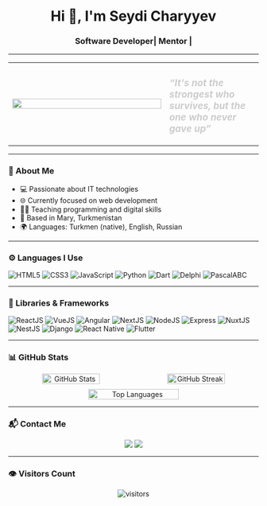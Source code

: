 <h1 align="center">Hi 👋, I'm Seydi Charyyev</h1>
<h3 align="center">Software Developer| Mentor |  </h3>

---

<table>
  <tr>
    <td width="300">
      <img src="https://media.giphy.com/media/qgQUggAC3Pfv687qPC/giphy.gif" width="100%" />
    </td>
    <td>
      <h3 style="color: #ccc"><em>“It's not the strongest who survives, but the one who never gave up”</em></h3>
    </td>
  </tr>
</table>

---

### 🧠 About Me

- 💻 Passionate about IT technologies  
- 🌐 Currently focused on web development  
- 👨‍🏫 Teaching programming and digital skills  
- 📍 Based in Mary, Turkmenistan  
- 🌍 Languages: Turkmen (native), English, Russian  

---

### ⚙️ Languages I Use

![HTML5](https://img.shields.io/badge/HTML5-%23E34F26.svg?style=for-the-badge&logo=html5&logoColor=white)
![CSS3](https://img.shields.io/badge/CSS3-%231572B6.svg?style=for-the-badge&logo=css3&logoColor=white)
![JavaScript](https://img.shields.io/badge/JavaScript-%23F7DF1E.svg?style=for-the-badge&logo=javascript&logoColor=black)
![Python](https://img.shields.io/badge/Python-%233776AB.svg?style=for-the-badge&logo=python&logoColor=white)
![Dart](https://img.shields.io/badge/Dart-%230175C2.svg?style=for-the-badge&logo=dart&logoColor=white)
![Delphi](https://img.shields.io/badge/Delphi-E82424?style=for-the-badge&logo=delphi&logoColor=white)
![PascalABC](https://img.shields.io/badge/PascalABC-F2A900?style=for-the-badge&logoColor=white)

---

### 🚀 Libraries & Frameworks

![ReactJS](https://img.shields.io/badge/React-%2320232a.svg?style=for-the-badge&logo=react&logoColor=%2361DAFB)
![VueJS](https://img.shields.io/badge/Vue.js-%2335495e.svg?style=for-the-badge&logo=vue-dot-js&logoColor=%234FC08D)
![Angular](https://img.shields.io/badge/Angular-%23DD0031.svg?style=for-the-badge&logo=angular&logoColor=white)
![NextJS](https://img.shields.io/badge/Next.js-%23000000.svg?style=for-the-badge&logo=next-dot-js&logoColor=white)
![NodeJS](https://img.shields.io/badge/Node.js-%23339933.svg?style=for-the-badge&logo=node-dot-js&logoColor=white)
![Express](https://img.shields.io/badge/Express-%23000000.svg?style=for-the-badge&logo=express&logoColor=white)
![NuxtJS](https://img.shields.io/badge/Nuxt.js-%2300C58E.svg?style=for-the-badge&logo=nuxt-dot-js&logoColor=white)
![NestJS](https://img.shields.io/badge/NestJS-%23E0234E.svg?style=for-the-badge&logo=nestjs&logoColor=white)
![Django](https://img.shields.io/badge/Django-%23092E20.svg?style=for-the-badge&logo=django&logoColor=white)
![React Native](https://img.shields.io/badge/React_Native-%2320232a.svg?style=for-the-badge&logo=react&logoColor=%2361DAFB)
![Flutter](https://img.shields.io/badge/Flutter-%2302569B.svg?style=for-the-badge&logo=flutter&logoColor=white)

---

### 📊 GitHub Stats

<div align="center" style="display: flex; flex-wrap: wrap; justify-content: center; gap: 10px;">

  <img src="https://github-readme-stats.vercel.app/api?username=TheSeydiCharyyev&show_icons=true&theme=radical&border_radius=15&hide_border=false" width="48%" alt="GitHub Stats" />

  <img src="https://github-readme-streak-stats.herokuapp.com/?user=TheSeydiCharyyev&theme=radical&hide_border=false&border_radius=15" width="48%" alt="GitHub Streak" />

  <img src="https://github-readme-stats.vercel.app/api/top-langs/?username=TheSeydiCharyyev&layout=compact&theme=radical&border_radius=15&hide_border=false" width="60%" alt="Top Languages" />

</div>

---

### 📬 Contact Me

<p align="center">
  <a href="mailto:seydi.charyev@gmail.com"><img src="https://img.shields.io/badge/Gmail-D14836?style=for-the-badge&logo=gmail&logoColor=white"></a>
  <a href="https://www.linkedin.com/in/seydi-charyyev/"><img src="https://img.shields.io/badge/LinkedIn-%230077B5.svg?style=for-the-badge&logo=linkedin&logoColor=white"></a>
</p>

---

### 👁 Visitors Count

<p align="center">
  <img src="https://visitor-badge.laobi.icu/badge?page_id=TheSeydiCharyyev.TheSeydiCharyyev&style=flat-square&color=blueviolet" alt="visitors"/>
</p>
